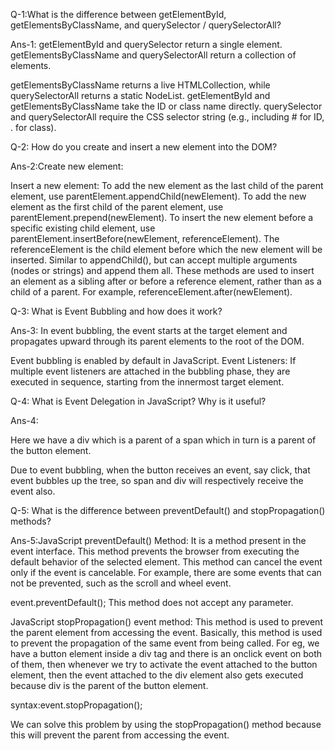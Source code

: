 Q-1:What is the difference between getElementById, getElementsByClassName, and querySelector / querySelectorAll?

Ans-1: getElementById and querySelector return a single element. getElementsByClassName  and querySelectorAll return a collection of elements.

 getElementsByClassName returns a live HTMLCollection, while querySelectorAll returns a static NodeList. 
 getElementById and getElementsByClassName take the ID or class name directly. querySelector and querySelectorAll require the CSS selector string (e.g., including # for ID, . for class).

Q-2: How do you create and insert a new element into the DOM?

Ans-2:Create new element:



Insert a new element: 
To add the new element as the last child of the parent element, use parentElement.appendChild(newElement).
 To add the new element as the first child of the parent element, use parentElement.prepend(newElement).
To insert the new element before a specific existing child element, use parentElement.insertBefore(newElement, referenceElement). The referenceElement is the child element before which the new element will be inserted.
 Similar to appendChild(), but can accept multiple arguments (nodes or strings) and append them all.
 These methods are used to insert an element as a sibling after or before a reference element, rather than as a child of a parent. For example, referenceElement.after(newElement).

Q-3: What is Event Bubbling and how does it work?

Ans-3: In event bubbling, the event starts at the target element and propagates upward through its parent elements to the root of the DOM.

Event bubbling is enabled by default in JavaScript.
Event Listeners: If multiple event listeners are attached in the bubbling phase, they are executed in sequence, starting from the innermost target element.

Q-4: What is Event Delegation in JavaScript? Why is it useful?

Ans-4:

Here we have a div which is a parent of a span which in turn is a parent of the button element.

Due to event bubbling, when the button receives an event, say click, that event bubbles up the tree, so span and div will respectively receive the event also.

Q-5: What is the difference between preventDefault() and stopPropagation() methods?

Ans-5:JavaScript preventDefault() Method: It is a method present in the event interface. This method prevents the browser from executing the default behavior of the selected element. This method can cancel the event only if the event is cancelable. For example, there are some events that can not be prevented, such as the scroll and wheel event.

event.preventDefault();
This method does not accept any parameter.

 JavaScript stopPropagation() event method: This method is used to prevent the parent element from accessing the event. Basically, this method is used to prevent the propagation of the same event from being called. For eg,  we have a button element inside a div tag and there is an onclick event on both of them, then whenever we try to activate the event attached to the button element, then the event attached to the div element also gets executed because div is the parent of the button element.

syntax:event.stopPropagation();

We can solve this problem by using the stopPropagation() method because this will prevent the parent from accessing the event.
